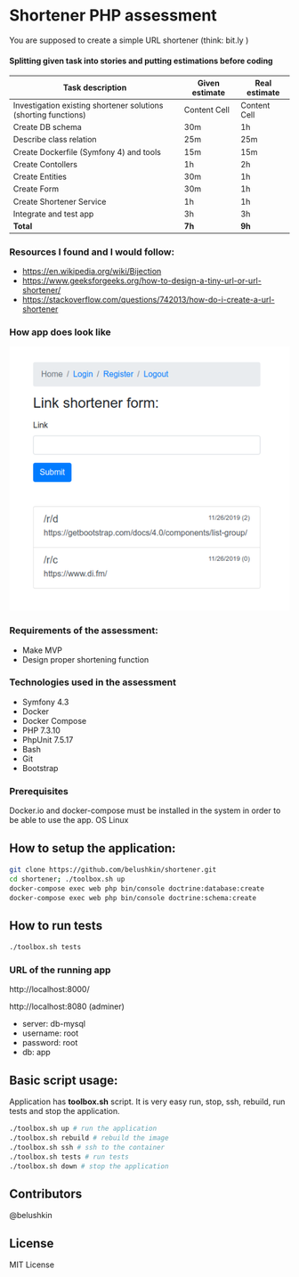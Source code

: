 # Shortener PHP assessment
You are supposed to create a simple URL shortener (think: bit.ly )

#### Splitting given task into stories and putting estimations before coding
| Task description  | Given estimate | Real estimate |
| ------------- | ------------- | ------------- |
| Investigation existing shortener solutions (shorting functions)  | Content Cell  | Content Cell  |
| Create DB schema  | 30m  | 1h  |
| Describe class relation  | 25m  | 25m  |
| Create Dockerfile (Symfony 4) and tools | 15m  | 15m  |
| Create Contollers  | 1h  | 2h  |
| Create Entities  | 30m  | 1h  |
| Create Form  | 30m  | 1h  |
| Create Shortener Service  | 1h  | 1h  |
| Integrate and test app  | 3h  | 3h  |
| **Total**  | **7h**  | **9h**  |

### Resources I found and I would follow:
- https://en.wikipedia.org/wiki/Bijection
- https://www.geeksforgeeks.org/how-to-design-a-tiny-url-or-url-shortener/
- https://stackoverflow.com/questions/742013/how-do-i-create-a-url-shortener

### How app does look like
![alt text](./assets/img/image.png)

### Requirements of the assessment:
- Make MVP
- Design proper shortening function

### Technologies used in the assessment
- Symfony 4.3
- Docker
- Docker Compose
- PHP 7.3.10
- PhpUnit 7.5.17
- Bash
- Git
- Bootstrap

### Prerequisites
Docker.io and docker-compose must be installed in the system in order to be able to use the app.
OS Linux

## How to setup the application:
```bash
git clone https://github.com/belushkin/shortener.git
cd shortener; ./toolbox.sh up
docker-compose exec web php bin/console doctrine:database:create
docker-compose exec web php bin/console doctrine:schema:create
```

## How to run tests
```bash
./toolbox.sh tests
```

### URL of the running app
http://localhost:8000/

http://localhost:8080 (adminer)

- server: db-mysql
- username: root
- password: root
- db: app

## Basic script usage:
Application has **toolbox.sh** script. It is very easy run, stop, ssh, rebuild, run tests and stop the application.

```bash
./toolbox.sh up # run the application
./toolbox.sh rebuild # rebuild the image
./toolbox.sh ssh # ssh to the container
./toolbox.sh tests # run tests
./toolbox.sh down # stop the application
```

## Contributors
@belushkin

## License
MIT License
